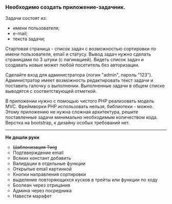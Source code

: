 <h3>Необходимо создать приложение-задачник.</h3>
Задачи состоят из:
<ul>
<li>имени пользователя;</li>
<li>е-mail;</li>
<li>текста задачи;</li>
</ul>
<p>
Стартовая страница - список задач с возможностью сортировки по имени пользователя, email и статусу. Вывод задач нужно сделать страницами по 3 штуки (с пагинацией). Видеть список задач и создавать новые может любой посетитель без авторизации.
</p>
<p>
Сделайте вход для администратора (логин "admin", пароль "123"). Администратор имеет возможность редактировать текст задачи и поставить галочку о выполнении. Выполненные задачи в общем списке выводятся с соответствующей отметкой.
</p>
<p>
В приложении нужно с помощью чистого PHP реализовать модель MVC. Фреймворки PHP использовать нельзя, библиотеки - можно. Этому приложению не нужна сложная архитектура, решите поставленные задачи минимально необходимым количеством кода. Верстка на bootstrap, к дизайну особых требований нет.
</p>
<hr>
<b>Не дошли руки</b>
<ul type="circle">
<li><s>Шаблонизация Twig</s></li>
<li>Подтвверждение email</li>
<li>Всяких констант добавить</li>
<li>Валидации в отдельные функции</li>
<li>Открытые email картинкой</li>
<li>Кнопки направления сортировки</li>
<li>выделение повторяющихся кусков в трейты или функции по ходу</li>
<li>Боолеан через отрицания</li>
<li>Админа через посредника</li>
<li>Навести марафет</li>
</ul>
